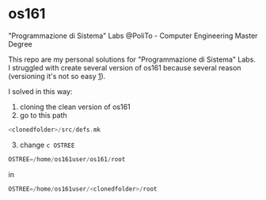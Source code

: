 # os161
"Programmazione di Sistema" Labs @PoliTo - Computer Engineering Master Degree

This repo are my personal solutions for "Programmazione di Sistema" Labs.
I struggled with create several version of os161 because several reason (versioning it's not so easy [1](http://www.os161.org/resources/versioncontrol.html)).

I solved in this way:
1) cloning the clean version of os161
2) go to this path
```c
<clonedfolder>/src/defs.mk
```
3) change ```c OSTREE```
```c
OSTREE=/home/os161user/os161/root
```
in
```c
OSTREE=/home/os161user/<clonedfolder>/root
```
